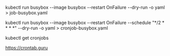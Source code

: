 kubectl run busybox --image busybox --restart OnFailure --dry-run -o yaml > job-busybox.yaml

kubectl run busybox --image busybox --restart OnFailure --schedule "*/2 * * * *" --dry-run -o yaml > cronjob-busybox.yaml

kubectl get cronjobs

https://crontab.guru